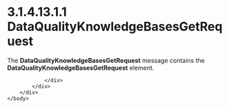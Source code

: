 <html dir="LTR" xmlns:mshelp="http://msdn.microsoft.com/mshelp" xmlns:ddue="http://ddue.schemas.microsoft.com/authoring/2003/5" xmlns:xlink="http://www.w3.org/1999/xlink" xmlns:tool="http://www.microsoft.com/tooltip">
    <head>
        <meta http-equiv="Content-Type" content="text/html; CHARSET=utf-8"></meta>
        <meta name="save" content="history"></meta>
        <title>3.1.4.13.1.1 DataQualityKnowledgeBasesGetRequest</title>
        <xml>
            <mshelp:toctitle title="3.1.4.13.1.1 DataQualityKnowledgeBasesGetRequest"></mshelp:toctitle>
            <mshelp:rltitle title="[MS-SSMDSWS-15]: DataQualityKnowledgeBasesGetRequest"></mshelp:rltitle>
            <mshelp:keyword index="A" term="2af2e3f5-c071-4c69-8825-ef1309fd39b4"></mshelp:keyword>
            <mshelp:attr name="DCSext.ContentType" value="open specification"></mshelp:attr>
            <mshelp:attr name="AssetID" value="2af2e3f5-c071-4c69-8825-ef1309fd39b4"></mshelp:attr>
            <mshelp:attr name="TopicType" value="kbRef"></mshelp:attr>
            <mshelp:attr name="DCSext.Title" value="[MS-SSMDSWS-15]: DataQualityKnowledgeBasesGetRequest" />
        </xml>
    </head>
    <body>
        <div id="header">
            <h1 class="heading">3.1.4.13.1.1 DataQualityKnowledgeBasesGetRequest</h1>
        </div>
        <div id="mainSection">
            <div id="mainBody">
                <div id="allHistory" class="saveHistory"></div>
                <div id="sectionSection0" class="section" name="collapseableSection">
                    

<p>The <b>DataQualityKnowledgeBasesGetRequest</b> message
contains the <b>DataQualityKnowledgeBasesGetRequest</b> element.</p>


                </div>
            </div>
        </div>
    </body>
</html>